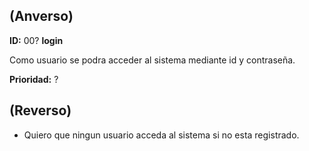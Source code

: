 
## (**Anverso**)

**ID:** 00?  **login**

Como usuario se podra acceder al sistema mediante id y contraseña.

**Prioridad:** ?

## (**Reverso**)

+ Quiero que ningun usuario acceda al sistema si  no esta registrado.
 
